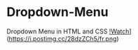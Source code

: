 # Dropdown-Menu
Dropdown Menu in HTML and CSS
[!Watch](https://www.youtube.com/watch?v=MLr-ny6TFmI)](https://i.postimg.cc/28dzZCh5/fr.png)
